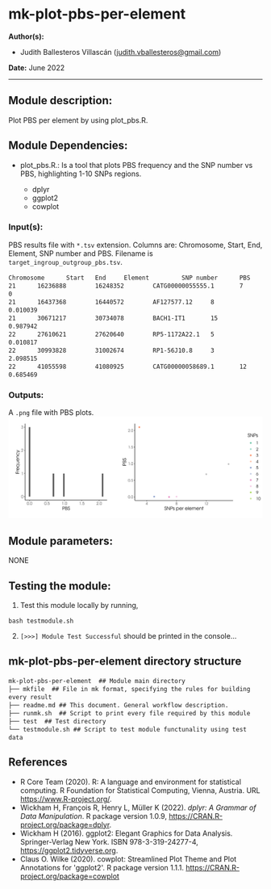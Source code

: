 # mk-plot-pbs-per-element
**Author(s):**

* Judith Ballesteros Villascán (judith.vballesteros@gmail.com)

**Date:** June 2022

---

## Module description:
Plot PBS per element by using plot_pbs.R. 

## Module Dependencies:
* plot_pbs.R.: Is a tool that plots PBS frequency and the SNP number vs PBS, highlighting 1-10 SNPs regions.
    
    * dplyr 
    * ggplot2
    * cowplot

### Input(s):

PBS results file with `*.tsv` extension.
Columns are: Chromosome, Start, End, Element, SNP number and PBS.
Filename is `target_ingroup_outgroup_pbs.tsv`.

```
Chromosome      Start   End     Element         SNP number      PBS
21      16236888        16248352        CATG00000055555.1       7       0
21      16437368        16440572        AF127577.12     8       0.010039
21      30671217        30734078        BACH1-IT1       15      0.987942
22      27610621        27620640        RP5-1172A22.1   5       0.010817
22      30993828        31002674        RP1-56J10.8     3       2.098515
22      41055598        41080925        CATG00000058689.1       12      0.685469
```

### Outputs:

A `.png` file with PBS plots.
![Example of PBS plot](../../dev_notes/mxb_chb_ibs_pbs.png)

## Module parameters:
NONE

## Testing the module:

1. Test this module locally by running,
```
bash testmodule.sh
```

2. `[>>>] Module Test Successful` should be printed in the console...

## mk-plot-pbs-per-element directory structure

````
mk-plot-pbs-per-element  ## Module main directory
├── mkfile  ## File in mk format, specifying the rules for building every result
├── readme.md ## This document. General workflow description.
├── runmk.sh  ## Script to print every file required by this module
├── test  ## Test directory
└── testmodule.sh ## Script to test module functunality using test data
````

## References
*   R Core Team (2020). R: A language and environment
  for statistical computing. R Foundation for
  Statistical Computing, Vienna, Austria. URL
  https://www.R-project.org/.
* Wickham H, François R, Henry L, Müller K (2022). _dplyr: A Grammar of Data
  Manipulation_. R package version 1.0.9,
  <https://CRAN.R-project.org/package=dplyr>.
* Wickham H (2016). ggplot2: Elegant Graphics for Data Analysis. Springer-Verlag New York. ISBN 978-3-319-24277-4, https://ggplot2.tidyverse.org.
* Claus O. Wilke (2020). cowplot: Streamlined Plot Theme and Plot Annotations for 'ggplot2'. R package
  version 1.1.1. https://CRAN.R-project.org/package=cowplot